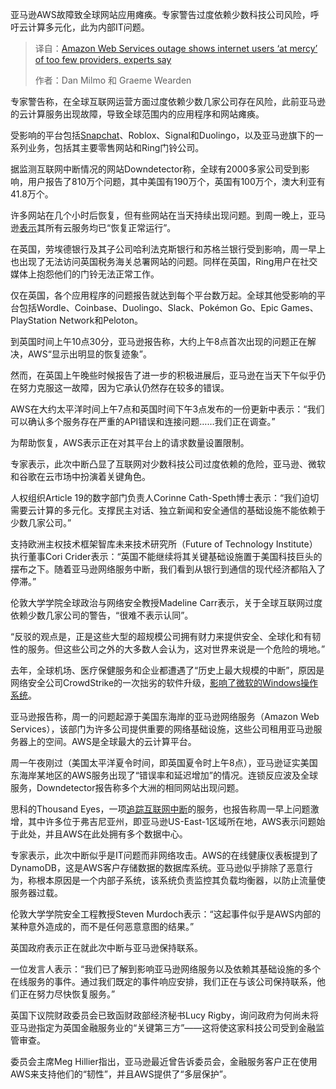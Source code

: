 <!--
title: 亚马逊AWS大宕机揭示：专家称少数巨头掌控下，网民“任人宰割”
cover: https://i.guim.co.uk/img/media/2043251fecc4cb433acb94649126fd2555f30433/509_0_5031_4024/master/5031.jpg?width=1200&height=630&quality=85&auto=format&fit=crop&precrop=40:21,offset-x50,offset-y0&overlay-align=bottom%2Cleft&overlay-width=100p&overlay-base64=L2ltZy9zdGF0aWMvb3ZlcmxheXMvdGctZGVmYXVsdC5wbmc&enable=upscale&s=cc5a8f97169ffb7f493bf0190eb4f940
summary: 亚马逊AWS故障致全球网站应用瘫痪。专家警告过度依赖少数科技公司风险，呼吁云计算多元化，此为内部IT问题。
-->

亚马逊AWS故障致全球网站应用瘫痪。专家警告过度依赖少数科技公司风险，呼吁云计算多元化，此为内部IT问题。

> 译自：[Amazon Web Services outage shows internet users ‘at mercy’ of too few providers, experts say](https://www.theguardian.com/technology/2025/oct/20/amazon-web-services-aws-outage-hits-dozens-websites-apps)
> 
> 作者：Dan Milmo 和 Graeme Wearden

专家警告称，在全球互联网运营方面过度依赖少数几家公司存在风险，此前亚马逊的云计算服务出现故障，导致全球范围内的应用程序和网站瘫痪。

受影响的平台包括[Snapchat](https://www.theguardian.com/technology/snapchat)、Roblox、Signal和Duolingo，以及亚马逊旗下的一系列业务，包括其主要零售网站和Ring门铃公司。

据监测互联网中断情况的网站Downdetector称，全球有2000多家公司受到影响，用户报告了810万个问题，其中美国有190万个，英国有100万个，澳大利亚有41.8万个。

许多网站在几个小时后恢复，但有些网站在当天持续出现问题。到周一晚上，亚马逊[表示](https://health.aws.amazon.com/health/status)其所有云服务均已“恢复正常运行”。

在英国，劳埃德银行及其子公司哈利法克斯银行和苏格兰银行受到影响，周一早上也出现了无法访问英国税务海关总署网站的问题。同样在英国，Ring用户在社交媒体上抱怨他们的门铃无法正常工作。

仅在英国，各个应用程序的问题报告就达到每个平台数万起。全球其他受影响的平台包括Wordle、Coinbase、Duolingo、Slack、Pokémon Go、Epic Games、PlayStation Network和Peloton。

到英国时间上午10点30分，亚马逊报告称，大约上午8点首次出现的问题正在解决，AWS“显示出明显的恢复迹象”。

然而，在英国上午晚些时候报告了进一步的积极进展后，亚马逊在当天下午似乎仍在努力克服这一故障，因为它承认仍然存在较多的错误。

AWS在大约太平洋时间上午7点和英国时间下午3点发布的一份更新中表示：“我们可以确认多个服务存在严重的API错误和连接问题……我们正在调查。”

为帮助恢复，AWS表示正在对其平台上的请求数量设置限制。

专家表示，此次中断凸显了互联网对少数科技公司过度依赖的危险，亚马逊、微软和谷歌在云市场中扮演着关键角色。

人权组织Article 19的数字部门负责人Corinne Cath-Speth博士表示：“我们迫切需要云计算的多元化。支撑民主对话、独立新闻和安全通信的基础设施不能依赖于少数几家公司。”

支持欧洲主权技术框架智库未来技术研究所（Future of Technology Institute）执行董事Cori Crider表示：“英国不能继续将其关键基础设施置于美国科技巨头的摆布之下。随着亚马逊网络服务中断，我们看到从银行到通信的现代经济都陷入了停滞。”

伦敦大学学院全球政治与网络安全教授Madeline Carr表示，关于全球互联网过度依赖少数几家公司的警告，“很难不表示认同”。

“反驳的观点是，正是这些大型的超规模公司拥有财力来提供安全、全球化和有韧性的服务。但这些公司之外的大多数人会认为，这对世界来说是一个危险的境地。”

去年，全球机场、医疗保健服务和企业都遭遇了“历史上最大规模的中断”，原因是网络安全公司CrowdStrike的一次拙劣的软件升级，[影响了微软的Windows操作系统](https://www.theguardian.com/australia-news/article/2024/jul/19/microsoft-windows-pcs-outage-blue-screen-of-death)。

亚马逊报告称，周一的问题起源于美国东海岸的亚马逊网络服务（Amazon Web Services），该部门为许多公司提供重要的网络基础设施，这些公司租用亚马逊服务器上的空间。AWS是全球最大的云计算平台。

周一午夜刚过（美国太平洋夏令时间，即英国夏令时上午8点），亚马逊证实美国东海岸某地区的AWS服务出现了“错误率和延迟增加”的情况。连锁反应波及全球服务，Downdetector报告称多个大洲的相同网站出现问题。

思科的Thousand Eyes，一项[追踪互联网中断](https://www.thousandeyes.com/outages/)的服务，也报告称周一早上问题激增，其中许多位于弗吉尼亚州，即亚马逊US-East-1区域所在地，AWS表示问题始于此处，并且AWS在此处拥有多个数据中心。

专家表示，此次中断似乎是IT问题而非网络攻击。AWS的在线健康仪表板提到了DynamoDB，这是AWS客户存储数据的数据库系统。亚马逊似乎排除了恶意行为，称根本原因是一个内部子系统，该系统负责监控其负载均衡器，以防止流量使服务器过载。

伦敦大学学院安全工程教授Steven Murdoch表示：“这起事件似乎是AWS内部的某种意外造成的，而不是任何恶意意图的结果。”

英国政府表示正在就此次中断与亚马逊保持联系。

一位发言人表示：“我们已了解到影响亚马逊网络服务以及依赖其基础设施的多个在线服务的事件。通过我们既定的事件响应安排，我们正在与该公司保持联系，他们正在努力尽快恢复服务。”

英国下议院财政委员会已致函财政部经济秘书Lucy Rigby，询问政府为何尚未将亚马逊指定为英国金融服务业的“关键第三方”——这将使这家科技公司受到金融监管审查。

委员会主席Meg Hillier指出，亚马逊最近曾告诉委员会，金融服务客户正在使用AWS来支持他们的“韧性”，并且AWS提供了“多层保护”。